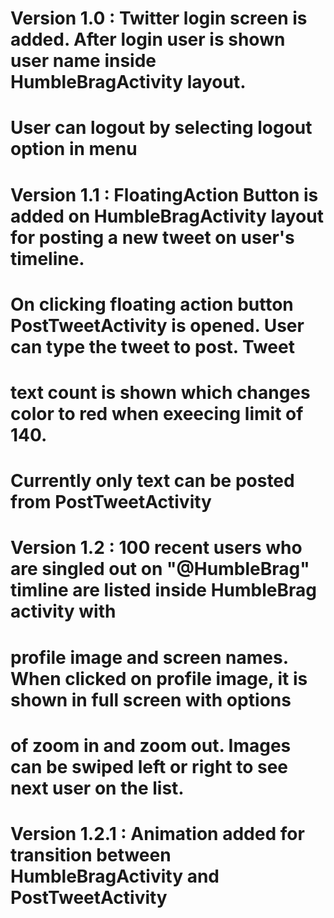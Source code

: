# Version 1.0 : Twitter login screen is added. After login user is shown user name inside HumbleBragActivity layout. 
#               User can logout by selecting logout option in menu

# Version 1.1 : FloatingAction Button is added on HumbleBragActivity layout for posting a new tweet on user's timeline.
#               On clicking floating action button PostTweetActivity is opened. User can type the tweet to post. Tweet 
#               text count is shown which changes color to red when exeecing limit of 140. 
#               Currently only text can be posted from PostTweetActivity

# Version 1.2 : 100 recent users who are singled out on "@HumbleBrag" timline are listed inside HumbleBrag activity with 
#				profile image and screen names. When clicked on profile image, it is shown in full screen with options 
#				of zoom in and zoom out. Images can be swiped left or right to see next user on the list.

# Version 1.2.1 : Animation added for transition between HumbleBragActivity and PostTweetActivity

